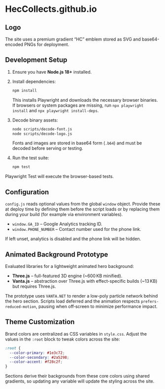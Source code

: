 # HecCollects.github.io

## Logo

The site uses a premium gradient “HC” emblem stored as SVG and base64-encoded PNGs for deployment.

## Development Setup

1. Ensure you have **Node.js 18+** installed.

2. Install dependencies:

   ```bash
   npm install
   ```

   This installs Playwright and downloads the necessary browser binaries.
    If browsers or system packages are missing, run `npx playwright install` and `npx playwright install-deps`.

3. Decode binary assets:

   ```bash
   node scripts/decode-font.js
   node scripts/decode-logo.js
   ```

   Fonts and images are stored in base64 form (`.b64`) and must be decoded before serving or testing.

4. Run the test suite:

   ```bash
   npm test
   ```

Playwright Test will execute the browser-based tests.

## Configuration

`config.js` reads optional values from the global `window` object.
Provide these at deploy time by defining them before the script loads or by
replacing them during your build (for example via environment variables).

- `window.GA_ID` – Google Analytics tracking ID.
- `window.PHONE_NUMBER` – Contact number used for the phone link.

If left unset, analytics is disabled and the phone link will be hidden.

## Animated Background Prototype

Evaluated libraries for a lightweight animated hero background:

- **Three.js** – full-featured 3D engine (~600 KB minified).
- **Vanta.js** – abstraction over Three.js with effect-specific builds (~13 KB) but requires Three.js.

The prototype uses `VANTA.NET` to render a low-poly particle network behind the hero section. Scripts load deferred and the animation respects `prefers-reduced-motion`, pausing when off‑screen to minimize performance impact.


## Theme Customization

Brand colors are centralized as CSS variables in `style.css`. Adjust the values in the `:root` block to tweak colors across the site:

```css
:root {
  --color-primary: #1e3c72;
  --color-secondary: #2a5298;
  --color-accent: #f28c2f;
}
```

Sections derive their backgrounds from these core colors using shared gradients, so updating any variable will update the styling across the site.

